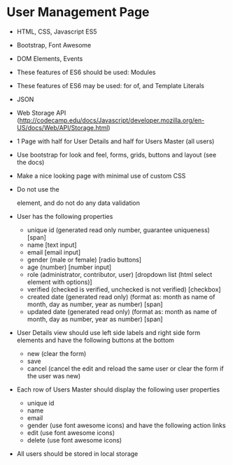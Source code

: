 

# User Management Page

* HTML, CSS, Javascript ES5
* Bootstrap, Font Awesome
* DOM Elements, Events
* These features of ES6 should be used: Modules
* These features of ES6 may be used: for of, and Template Literals
* JSON
* Web Storage API (http://codecamp.edu/docs/Javascript/developer.mozilla.org/en-US/docs/Web/API/Storage.html)

* 1 Page with half for User Details and half for Users Master (all users)
* Use bootstrap for look and feel, forms, grids, buttons and layout (see the docs)
* Make a nice looking page with minimal use of custom CSS
* Do not use the <form> element, and do not do any data validation
* User has the following properties
	* unique id (generated read only number, guarantee uniqueness) [span]
	* name [text input]
	* email [email input]
	* gender (male or female) [radio buttons]
	* age (number) [number input]
	* role (administrator, contributor, user) [dropdown list (html select element with options)]
	* verified (checked is verified, unchecked is not verified) [checkbox]
	* created date (generated read only) (format as: month as name of month, day as number, year as number) [span]
	* updated date (generated read only) (format as: month as name of month, day as number, year as number) [span]
* User Details view should use left side labels and right side form elements and have the following buttons at the bottom
	* new (clear the form)
	* save
	* cancel (cancel the edit and reload the same user or clear the form if the user was new)
* Each row of Users Master should display the following user properties
	* unique id
	* name
	* email
	* gender (use font awesome icons)
	and have the following action links
	* edit (use font awesome icons)
	* delete (use font awesome icons)
* All users should be stored in local storage
